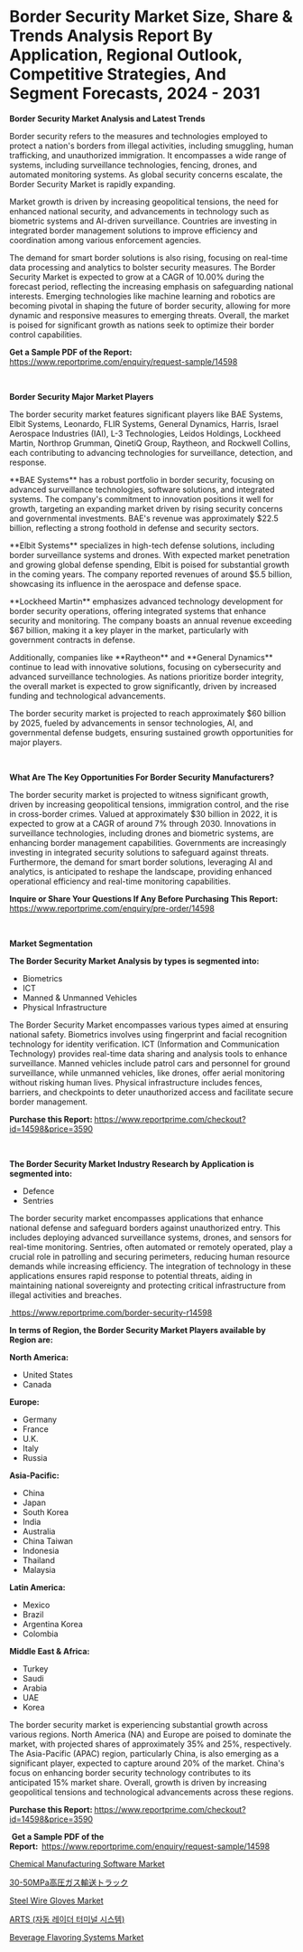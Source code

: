 <p><h1>Border Security Market Size, Share & Trends Analysis Report By Application, Regional Outlook, Competitive Strategies, And Segment Forecasts, 2024 - 2031</h1></p><p><strong>Border Security Market Analysis and Latest Trends</strong></p>
<p><p>Border security refers to the measures and technologies employed to protect a nation's borders from illegal activities, including smuggling, human trafficking, and unauthorized immigration. It encompasses a wide range of systems, including surveillance technologies, fencing, drones, and automated monitoring systems. As global security concerns escalate, the Border Security Market is rapidly expanding. </p><p>Market growth is driven by increasing geopolitical tensions, the need for enhanced national security, and advancements in technology such as biometric systems and AI-driven surveillance. Countries are investing in integrated border management solutions to improve efficiency and coordination among various enforcement agencies. </p><p>The demand for smart border solutions is also rising, focusing on real-time data processing and analytics to bolster security measures. The Border Security Market is expected to grow at a CAGR of 10.00% during the forecast period, reflecting the increasing emphasis on safeguarding national interests. Emerging technologies like machine learning and robotics are becoming pivotal in shaping the future of border security, allowing for more dynamic and responsive measures to emerging threats. Overall, the market is poised for significant growth as nations seek to optimize their border control capabilities.</p></p>
<p><strong>Get a Sample PDF of the Report:&nbsp;</strong> <a href="https://www.reportprime.com/enquiry/request-sample/14598">https://www.reportprime.com/enquiry/request-sample/14598</a></p>
<p>&nbsp;</p>
<p><strong>Border Security Major Market Players</strong></p>
<p><p>The border security market features significant players like BAE Systems, Elbit Systems, Leonardo, FLIR Systems, General Dynamics, Harris, Israel Aerospace Industries (IAI), L-3 Technologies, Leidos Holdings, Lockheed Martin, Northrop Grumman, QinetiQ Group, Raytheon, and Rockwell Collins, each contributing to advancing technologies for surveillance, detection, and response.</p><p>**BAE Systems** has a robust portfolio in border security, focusing on advanced surveillance technologies, software solutions, and integrated systems. The company's commitment to innovation positions it well for growth, targeting an expanding market driven by rising security concerns and governmental investments. BAE's revenue was approximately $22.5 billion, reflecting a strong foothold in defense and security sectors.</p><p>**Elbit Systems** specializes in high-tech defense solutions, including border surveillance systems and drones. With expected market penetration and growing global defense spending, Elbit is poised for substantial growth in the coming years. The company reported revenues of around $5.5 billion, showcasing its influence in the aerospace and defense space.</p><p>**Lockheed Martin** emphasizes advanced technology development for border security operations, offering integrated systems that enhance security and monitoring. The company boasts an annual revenue exceeding $67 billion, making it a key player in the market, particularly with government contracts in defense.</p><p>Additionally, companies like **Raytheon** and **General Dynamics** continue to lead with innovative solutions, focusing on cybersecurity and advanced surveillance technologies. As nations prioritize border integrity, the overall market is expected to grow significantly, driven by increased funding and technological advancements.</p><p>The border security market is projected to reach approximately $60 billion by 2025, fueled by advancements in sensor technologies, AI, and governmental defense budgets, ensuring sustained growth opportunities for major players.</p></p>
<p>&nbsp;</p>
<p><strong>What Are The Key Opportunities For Border Security Manufacturers?</strong></p>
<p><p>The border security market is projected to witness significant growth, driven by increasing geopolitical tensions, immigration control, and the rise in cross-border crimes. Valued at approximately $30 billion in 2022, it is expected to grow at a CAGR of around 7% through 2030. Innovations in surveillance technologies, including drones and biometric systems, are enhancing border management capabilities. Governments are increasingly investing in integrated security solutions to safeguard against threats. Furthermore, the demand for smart border solutions, leveraging AI and analytics, is anticipated to reshape the landscape, providing enhanced operational efficiency and real-time monitoring capabilities.</p></p>
<p><strong>Inquire or Share Your Questions If Any Before Purchasing This Report:</strong> <a href="https://www.reportprime.com/enquiry/pre-order/14598">https://www.reportprime.com/enquiry/pre-order/14598</a></p>
<p>&nbsp;</p>
<p><strong>Market Segmentation</strong></p>
<p><strong>The Border Security Market Analysis by types is segmented into:</strong></p>
<p><ul><li>Biometrics</li><li>ICT</li><li>Manned & Unmanned Vehicles</li><li>Physical Infrastructure</li></ul></p>
<p><p>The Border Security Market encompasses various types aimed at ensuring national safety. Biometrics involves using fingerprint and facial recognition technology for identity verification. ICT (Information and Communication Technology) provides real-time data sharing and analysis tools to enhance surveillance. Manned vehicles include patrol cars and personnel for ground surveillance, while unmanned vehicles, like drones, offer aerial monitoring without risking human lives. Physical infrastructure includes fences, barriers, and checkpoints to deter unauthorized access and facilitate secure border management.</p></p>
<p><strong>Purchase this Report:&nbsp;</strong><a href="https://www.reportprime.com/checkout?id=14598&price=3590">https://www.reportprime.com/checkout?id=14598&price=3590</a></p>
<p>&nbsp;</p>
<p><strong>The Border Security Market Industry Research by Application is segmented into:</strong></p>
<p><ul><li>Defence</li><li>Sentries</li></ul></p>
<p><p>The border security market encompasses applications that enhance national defense and safeguard borders against unauthorized entry. This includes deploying advanced surveillance systems, drones, and sensors for real-time monitoring. Sentries, often automated or remotely operated, play a crucial role in patrolling and securing perimeters, reducing human resource demands while increasing efficiency. The integration of technology in these applications ensures rapid response to potential threats, aiding in maintaining national sovereignty and protecting critical infrastructure from illegal activities and breaches.</p></p>
<p><a href="https://www.reportprime.com/border-security-r14598">&nbsp;https://www.reportprime.com/border-security-r14598</a></p>
<p><strong>In terms of Region, the Border Security Market Players available by Region are:</strong></p>
<p>
    <p> <strong> North America: </strong>
        <ul>
            <li>United States</li>
            <li>Canada</li>
        </ul>
        </p> 
    <p> <strong> Europe: </strong>
        <ul>
            <li>Germany</li>
            <li>France</li>
            <li>U.K.</li>
            <li>Italy</li>
            <li>Russia</li>
        </ul>
        </p> 
    <p> <strong> Asia-Pacific: </strong>
        <ul>
            <li>China</li>
            <li>Japan</li>
            <li>South Korea</li>
            <li>India</li>
            <li>Australia</li>
            <li>China Taiwan</li>
            <li>Indonesia</li>
            <li>Thailand</li>
            <li>Malaysia</li>
        </ul>
        </p> 
    <p> <strong> Latin America: </strong>
        <ul>
            <li>Mexico</li>
            <li>Brazil</li>
            <li>Argentina Korea</li>
            <li>Colombia</li>
        </ul>
        </p> 
    <p> <strong> Middle East & Africa: </strong>
        <ul>
            <li>Turkey</li>
            <li>Saudi</li>
            <li>Arabia</li>
            <li>UAE</li>
            <li>Korea</li>
        </ul>
    </p>
    </p>
<p><p>The border security market is experiencing substantial growth across various regions. North America (NA) and Europe are poised to dominate the market, with projected shares of approximately 35% and 25%, respectively. The Asia-Pacific (APAC) region, particularly China, is also emerging as a significant player, expected to capture around 20% of the market. China's focus on enhancing border security technology contributes to its anticipated 15% market share. Overall, growth is driven by increasing geopolitical tensions and technological advancements across these regions.</p></p>
<p><strong>Purchase this Report: </strong><a href="https://www.reportprime.com/checkout?id=14598&price=3590">https://www.reportprime.com/checkout?id=14598&price=3590</a></p>
<p>&nbsp;<strong>Get a Sample PDF of the Report:&nbsp;&nbsp;</strong><a href="https://www.reportprime.com/enquiry/request-sample/14598">https://www.reportprime.com/enquiry/request-sample/14598</a></p>
<p><strong></strong></p>
<p><p><a href="https://issuu.com/reportprime-2/docs/chemical-manufacturing-software-mar_ec911e57e39ca5">Chemical Manufacturing Software Market</a></p><p><a href="https://medium.com/@vvjajdat22/30-50mpa-high-pressure-gas-transport-truck-market-%E3%81%AF-%E3%82%B3%E3%82%B9%E3%83%88%E7%AE%A1%E7%90%86%E3%81%A8%E5%8A%B9%E7%8E%87%E5%90%91%E4%B8%8A%E3%82%92%E5%84%AA%E5%85%88%E3%81%97%E3%81%BE%E3%81%99-f23dbc7e83ff">30-50MPa高圧ガス輸送トラック</a></p><p><a href="https://medium.com/@doristurner71/the-steel-wire-gloves-industry-analysis-report-offers-a-comprehensive-and-current-examination-of-4e659d717061">Steel Wire Gloves Market</a></p><p><a href="https://medium.com/@trevorkruvalis5678/arts-automated-radar-terminal-system-market-%EC%9D%98-%EA%B8%80%EB%A1%9C%EB%B2%8C-%EC%8B%9C%EC%9E%A5-%EA%B0%9C%EC%9A%94%EB%8A%94-%EC%A0%84-%EC%84%B8%EA%B3%84-%EB%B0%8F-%EC%A3%BC%EC%9A%94-%EC%8B%9C%EC%9E%A5%EC%9D%98-%EC%82%B0%EC%97%85%EC%97%90-%EC%98%81%ED%96%A5%EC%9D%84-%EB%AF%B8%EC%B9%98%EB%8A%94-%EC%A3%BC%EC%9A%94-%ED%8A%B8%EB%A0%8C%EB%93%9C%EC%97%90-%EB%8C%80%ED%95%9C-b1bcab64ad33">ARTS (자동 레이더 터미널 시스템)</a></p><p><a href="https://github.com/ChiragRP21/Market-Research-Report-List-6/blob/main/beverage-flavoring-systems-market.md">Beverage Flavoring Systems Market</a></p></p>